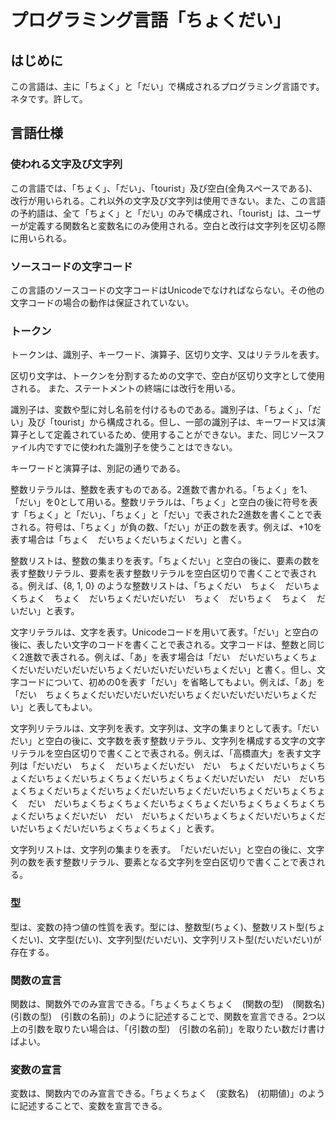 # プログラミング言語「ちょくだい」

## はじめに
この言語は、主に「ちょく」と「だい」で構成されるプログラミング言語です。ネタです。許して。

## 言語仕様

### 使われる文字及び文字列
この言語では、「ちょく」、「だい」、「tourist」及び空白(全角スペースである)、改行が用いられる。これ以外の文字及び文字列は使用できない。また、この言語の予約語は、全て「ちょく」と「だい」のみで構成され、「tourist」は、ユーザーが定義する関数名と変数名にのみ使用される。空白と改行は文字列を区切る際に用いられる。

### ソースコードの文字コード
この言語のソースコードの文字コードはUnicodeでなければならない。その他の文字コードの場合の動作は保証されていない。

### トークン
トークンは、識別子、キーワード、演算子、区切り文字、又はリテラルを表す。

区切り文字は、トークンを分割するための文字で、空白が区切り文字として使用される。
また、ステートメントの終端には改行を用いる。

識別子は、変数や型に対し名前を付けるものである。識別子は、「ちょく」、「だい」及び「tourist」から構成される。但し、一部の識別子は、キーワード又は演算子として定義されているため、使用することができない。また、同じソースファイル内ですでに使われた識別子を使うことはできない。

キーワードと演算子は、別記の通りである。

整数リテラルは、整数を表すものである。2進数で書かれる。「ちょく」を1、「だい」を0として用いる。整数リテラルは、「ちょく」と空白の後に符号を表す「ちょく」と「だい」、「ちょく」と「だい」で表された2進数を書くことで表される。符号は、「ちょく」が負の数、「だい」が正の数を表す。例えば、+10を表す場合は「ちょく　だいちょくだいちょくだい」と書く。

整数リストは、整数の集まりを表す。「ちょくだい」と空白の後に、要素の数を表す整数リテラル、要素を表す整数リテラルを空白区切りで書くことで表される。例えば、{8, 1, 0} のような整数リストは、「ちょくだい　ちょく　だいちょくちょく　ちょく　だいちょくだいだいだい　ちょく　だいちょく　ちょく　だいだい」と表す。

文字リテラルは、文字を表す。Unicodeコードを用いて表す。「だい」と空白の後に、表したい文字のコードを書くことで表される。文字コードは、整数と同じく2進数で表される。例えば、「あ」を表す場合は「だい　だいだいちょくちょくだいだいだいだいだいちょくだいだいだいだいちょくだい」と書く。但し、文字コードについて、初めの0を表す「だい」を省略してもよい。例えば、「あ」を「だい　ちょくちょくだいだいだいだいだいちょくだいだいだいだいちょくだい」と表してもよい。

文字列リテラルは、文字列を表す。文字列は、文字の集まりとして表す。「だいだい」と空白の後に、文字数を表す整数リテラル、文字列を構成する文字の文字リテラルを空白区切りで書くことで表される。例えば、「高橋直大」を表す文字列は「だいだい　ちょく　だいちょくだいだい　だい　ちょくだいだいちょくちょくだいちょくだいちょくちょくだいちょくちょくだいだいだい　だい　だいちょくちょくだいちょくだいちょくだいだいちょくだいだいちょくだいちょくちょく　だい　だいちょくちょくちょくだいちょくちょくだいちょくちょくちょくちょくだいちょくだいだい　だい　だいちょくだいちょくちょくだいだいちょくだいだいちょくだいだいちょくちょくちょく」と表す。

文字列リストは、文字列の集まりを表す。　「だいだいだい」と空白の後に、文字列の数を表す整数リテラル、要素となる文字列を空白区切りで書くことで表される。

### 型
型は、変数の持つ値の性質を表す。型には、整数型(ちょく)、整数リスト型(ちょくだい)、文字型(だい)、文字列型(だいだい)、文字列リスト型(だいだいだい)が存在する。

### 関数の宣言
関数は、関数外でのみ宣言できる。「ちょくちょくちょく　(関数の型)　(関数名)　(引数の型)　(引数の名前)」のように記述することで、関数を宣言できる。2つ以上の引数を取りたい場合は、「(引数の型)　(引数の名前)」を取りたい数だけ書けばよい。

### 変数の宣言
変数は、関数内でのみ宣言できる。「ちょくちょく　(変数名)　(初期値)」のように記述することで、変数を宣言できる。
